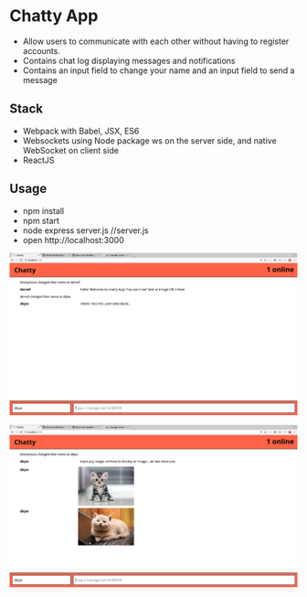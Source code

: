 # Chatty App

- Allow users to communicate with each other without having to register accounts.
- Contains chat log displaying messages and notifications
- Contains an input field to change your name and an input field to send a message

## Stack
  - Webpack with Babel, JSX, ES6
  - Websockets using Node package ws on the server side, and native WebSocket on client side
  - ReactJS

## Usage
- npm install
- npm start
- node express server.js //server.js
- open http://localhost:3000

!["user changed name"](https://github.com/dkyw/ChattyApp/blob/master/docs/changename.png)

!["user usert picture"](https://github.com/dkyw/ChattyApp/blob/master/docs/userimages.png)